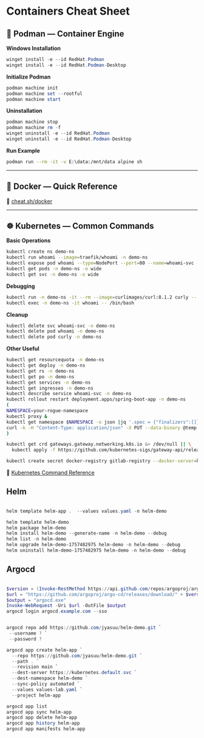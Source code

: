# Containers Cheat Sheet

## 🐳 Podman — Container Engine

**Windows Installation**

```powershell
winget install -e --id RedHat.Podman
winget install -e --id RedHat.Podman-Desktop
```

**Initialize Podman**

```powershell
podman machine init
podman machine set --rootful
podman machine start
```

**Uninstallation**

```powershell
podman machine stop
podman machine rm -f
winget uninstall -e --id RedHat.Podman
winget uninstall -e --id RedHat.Podman-Desktop
```

**Run Example**

```bash
podman run --rm -it -v E:\data:/mnt/data alpine sh
```

---

## 🐋 Docker — Quick Reference

🔗 [cheat.sh/docker](https://cheat.sh/docker)

---

## ☸️ Kubernetes — Common Commands

**Basic Operations**

```bash
kubectl create ns demo-ns
kubectl run whoami --image=traefik/whoami -n demo-ns
kubectl expose pod whoami --type=NodePort --port=80 --name=whoami-svc -n demo-ns
kubectl get pods -n demo-ns -o wide
kubectl get svc -n demo-ns -o wide
```

**Debugging**

```bash
kubectl run -n demo-ns -it --rm --image=curlimages/curl:8.1.2 curly -- /bin/sh
kubectl exec -n demo-ns -it whoami -- /bin/bash
```

**Cleanup**

```bash
kubectl delete svc whoami-svc -n demo-ns
kubectl delete pod whoami -n demo-ns
kubectl delete pod curly -n demo-ns
```

**Other Useful**

```bash
kubectl get resourcequota -n demo-ns
kubectl get deploy -n demo-ns
kubectl get rs -n demo-ns
kubectl get po -n demo-ns
kubectl get services -n demo-ns
kubectl get ingresses -n demo-ns
kubectl describe service whoami-svc -n demo-ns
kubectl rollout restart deployment.apps/spring-boot-app -n demo-ns
(
NAMESPACE=your-rogue-namespace
kubectl proxy &
kubectl get namespace $NAMESPACE -o json |jq '.spec = {"finalizers":[]}' >temp.json
curl -k -H "Content-Type: application/json" -X PUT --data-binary @temp.json 127.0.0.1:8001/api/v1/namespaces/$NAMESPACE/finalize
)

kubectl get crd gateways.gateway.networking.k8s.io &> /dev/null || \
  kubectl apply -f https://github.com/kubernetes-sigs/gateway-api/releases/download/v1.3.0/standard-install.yaml

kubectl create secret docker-registry gitlab-registry --docker-server=https://docker.io --docker-username=jyasu  --docker-password=jyasu --docker-email=jyasu@example.com --dry-run=client -o yaml
```

🔗 [Kubernetes Command Reference](https://kubernetes.io/docs/reference/generated/kubectl/kubectl-commands)


## Helm

```ps1

helm template helm-app .  --values values.yaml -n helm-demo

helm template helm-demo
helm package helm-demo
helm install helm-demo --generate-name -n helm-demo --debug
helm list -n helm-demo
helm upgrade helm-demo-1757482975 helm-demo -n helm-demo --debug
helm uninstall helm-demo-1757482975 helm-demo -n helm-demo --debug 
```


## Argocd

```ps1

$version = (Invoke-RestMethod https://api.github.com/repos/argoproj/argo-cd/releases/latest).tag_name
$url = "https://github.com/argoproj/argo-cd/releases/download/" + $version + "/argocd-windows-amd64.exe"
$output = "argocd.exe"
Invoke-WebRequest -Uri $url -OutFile $output
argocd login argocd.example.com --sso


argocd repo add https://github.com/jyasuu/helm-demo.git `
 --username ? `
 --password ?

argocd app create helm-app `
  --repo https://github.com/jyasuu/helm-demo.git `
  --path . `
  --revision main `
  --dest-server https://kubernetes.default.svc `
  --dest-namespace helm-demo `
  --sync-policy automated `
  --values values-lab.yaml `
  --project helm-app 

argocd app list
argocd app sync helm-app
argocd app delete helm-app
argocd app history helm-app
argocd app manifests helm-app
```


